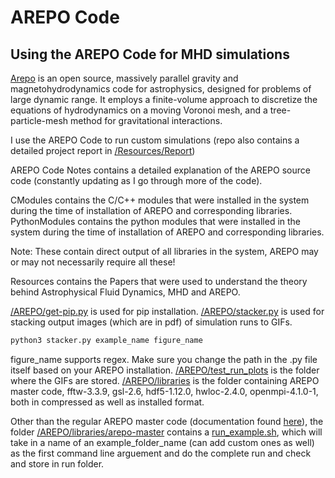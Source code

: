 # AREPO Code
## Using the AREPO Code for MHD simulations
[Arepo] is an open source, massively parallel gravity and magnetohydrodynamics code for astrophysics, designed for problems of large dynamic range. It employs a finite-volume approach to discretize the equations of hydrodynamics on a moving Voronoi mesh, and a tree-particle-mesh method for gravitational interactions.

I use the AREPO Code to run custom simulations (repo also contains a detailed project report in [/Resources/Report])

AREPO Code Notes contains a detailed explanation of the AREPO source code (constantly updating as I go through more of the code).

CModules contains the C/C++ modules that were installed in the system during the time of installation of AREPO and corresponding libraries.
PythonModules contains the python modules that were installed in the system during the time of installation of AREPO and corresponding libraries.

Note: These contain direct output of all libraries in the system, AREPO may or may not necessarily require all these!

Resources contains the Papers that were used to understand the theory behind Astrophysical Fluid Dynamics, MHD and AREPO. 

[/AREPO/get-pip.py] is used for pip installation.
[/AREPO/stacker.py] is used for stacking output images (which are in pdf) of simulation runs to GIFs.

```sh
python3 stacker.py example_name figure_name
```
figure_name supports regex. Make sure you change the path in the .py file itself based on your AREPO installation.
[/AREPO/test_run_plots] is the folder where the GIFs are stored.
[/AREPO/libraries] is the folder containing AREPO master code, fftw-3.3.9, gsl-2.6, hdf5-1.12.0, hwloc-2.4.0, openmpi-4.1.0-1, both in compressed as well as installed format.

Other than the regular AREPO master code (documentation found [here]), the folder [/AREPO/libraries/arepo-master] contains a [run_example.sh], which will take in a name of an example_folder_name (can add custom ones as well) as the first command line arguement and do the complete run and check and store in run folder.




[//]: # (These are reference links used in the body of this note and get stripped out when the markdown processor does its job. There is no need to format nicely because it shouldn't be seen. Thanks SO - http://stackoverflow.com/questions/4823468/store-comments-in-markdown-syntax)
  [Arepo]: <https://arepo-code.org/>
  [/Resources/Report]: <https://github.com/AstroDnerd/Astro-and-Cosmo-Simulations/tree/master/AREPO_Code/Resources/Report>
  [/AREPO/get-pip.py]: <https://github.com/AstroDnerd/Astro-and-Cosmo-Simulations/blob/master/AREPO_Code/AREPO/get-pip.py>
  [/AREPO/stacker.py]: <https://github.com/AstroDnerd/Astro-and-Cosmo-Simulations/blob/master/AREPO_Code/AREPO/stacker.py>
  [/AREPO/test_run_plots]: <https://github.com/AstroDnerd/Astro-and-Cosmo-Simulations/tree/master/AREPO_Code/AREPO/test_run_plots>
 [/AREPO/libraries]: <https://github.com/AstroDnerd/Astro-and-Cosmo-Simulations/tree/master/AREPO_Code/AREPO/libraries>
 [here]: <https://arepo-code.org/wp-content/userguide/index.html>
 [/AREPO/libraries/arepo-master]: <https://github.com/AstroDnerd/Astro-and-Cosmo-Simulations/tree/master/AREPO_Code/AREPO/libraries/arepo-master>
 [run_example.sh]: <https://github.com/AstroDnerd/Astro-and-Cosmo-Simulations/blob/master/AREPO_Code/AREPO/libraries/arepo-master/run_example.sh>
